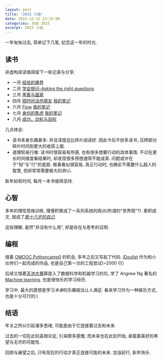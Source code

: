 ```yaml
---
layout: post
title: "2015 小结"
date: 2015-12-31 23:25:00
categories: 总结 2015
excerpt: 2015 小结
---
```



一年匆匆过去, 简单记下几笔, 纪念这一年的时光.

## 读书

非虚构阅读值得留下一些记录与分享:

- 一月 [经验的疆界](http://book.douban.com/subject/6687032/)
- 二月 [学会提问-Asking the right questions](http://book.douban.com/subject/20428922/)
- 三月 [黑客与画家](http://book.douban.com/subject/25724948/)
- 四月 [把时间当作朋友](http://book.douban.com/subject/3609132/) [我的笔记](https://frank-the-obscure.gitbooks.io/reading-notes/content/time-as-your-friend.html)
- 六月 [Flow](http://book.douban.com/subject/6509801/) [我的笔记](https://frank-the-obscure.gitbooks.io/reading-notes/content/flow.html)
- 七月 [身份的焦虑](http://book.douban.com/subject/3669408/) [我的笔记](http://frank-the-obscure.me/2015/07/26/status-anxiety/)
- 八月 [成功，动机与目标](http://book.douban.com/subject/22994632/)

几点体会:

- 读书本身乐趣甚多: 并且深度远比碎片阅读好. 因此今后不妨多读书, 压榨部分碎片时间到更大的收获上面.
- 道理知易行难: 读书时很容易有所感, 也有很多想要行动的具体事情. 不过在更长时间维度看结果时, 却发现很多预想通常不能成真. 问题或许在于"知"与"行"的差距. 做事看似很容易, 真正行动时, 也确实不需要什么超人的智慧, 但却常常需要极大的*耐心*.

新年如有时间, 每月一本书值得坚持.

## 心智

多年的理性思维训练, 慢慢积累成了一系列系统的观点(所谓的"世界观"?). 累积成文, 就成了[*致十六岁的自己*](https://www.gitbook.com/book/frank-the-obscure/for-myself-at-16/details).

这些理解, 虽然"并没有什么用", 却是存在与思考的证明.

## 编程

借着 [OMOOC Pythoncamp0](https://github.com/Frank-the-Obscure/omooc-pythoncamp0) 的机会, 多年之后又写起了代码. [iDoulist](https://github.com/Frank-the-Obscure/iDoulist) 作为和小伙伴们一起完成的作品, 也是自己第一次的工程尝试(~2000 行)

后续又借着[天池大赛](https://tianchi.aliyun.com/)算是入了数据科学和机器学习的坑, 学了 Angrew Ng 著名的 [Machine learning](https://www.coursera.org/learn/machine-learning/), 也是很快乐的学习经历.

学习中, 最大的感想是学习*本身*的乐趣相当让人满足. 看来学习作为一种娱乐方式, 也是十分可行的:)

## 结语

年关之所以引起诸多思绪, 可能是由于它连接着过去和未来.

过去的一切在此刻盖棺论定, 引来颇多感慨; 而未来也在此刻开始, 承载着美好的希望与无尽的可能性.

回顾与展望之后, 只有现在的行动才真正连接可能的未来. 加油前行, 新年快乐.
